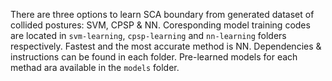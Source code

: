 There are three options to learn SCA boundary from generated dataset of collided postures: SVM, CPSP & NN. Coresponding model training codes are located in `svm-learning`, `cpsp-learning` and `nn-learning` folders respectively. Fastest and the most accurate method is NN. Dependencies & instructions can be found in each folder. Pre-learned models for each methad ara available in the `models` folder.
